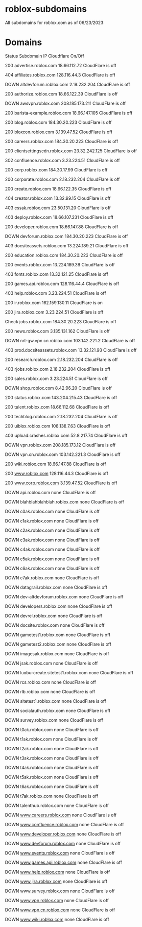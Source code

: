 # roblox-subdomains
All subdomains for roblox.com as of 06/23/2023

# Domains

Status	 Subdomain	                IP	                Cloudflare On/Off

200	 advertise.roblox.com	18.66.112.72	CloudFlare is off

404	 affiliates.roblox.com	128.116.44.3	CloudFlare is off

DOWN	 altdevforum.roblox.com	2.18.232.204	CloudFlare is off

200	 authorize.roblox.com	18.66.122.39	CloudFlare is off

DOWN	 awsvpn.roblox.com	208.185.173.211	CloudFlare is off

200	 barista-example.roblox.com	18.66.147.105	CloudFlare is off

200	 blog.roblox.com	                184.30.20.223	CloudFlare is off

200	 bloxcon.roblox.com	3.139.47.52	CloudFlare is off

200	 careers.roblox.com	184.30.20.223	CloudFlare is off

200	 clientsettingscdn.roblox.com	23.32.242.125	CloudFlare is off

302	 confluence.roblox.com	3.23.224.51	CloudFlare is off

200	 corp.roblox.com	                184.30.17.99           CloudFlare is off

200	 corporate.roblox.com	2.18.232.204	CloudFlare is off

200	 create.roblox.com	                18.66.122.35	CloudFlare is off

404	 creator.roblox.com	                13.32.99.15	CloudFlare is off

403	 cssak.roblox.com	                23.50.131.20	CloudFlare is off

403	 deploy.roblox.com	                18.66.107.231         CloudFlare is off

200	 developer.roblox.com	18.66.147.88	CloudFlare is off

DOWN	 devforum.roblox.com	184.30.20.223	CloudFlare is off

403	 docsiteassets.roblox.com	13.224.189.21	CloudFlare is off

200	 education.roblox.com	184.30.20.223	CloudFlare is off

200	 events.roblox.com	                13.224.189.38	CloudFlare is off

403	 fonts.roblox.com	                13.32.121.25	CloudFlare is off

200	 games.api.roblox.com	128.116.44.4	CloudFlare is off

403	 help.roblox.com	                3.23.224.51	CloudFlare is off

200	 ir.roblox.com	                162.159.130.11	CloudFlare is on

200	 jira.roblox.com	                3.23.224.51	CloudFlare is off

Check	 jobs.roblox.com	                184.30.20.223	CloudFlare is off

200	 news.roblox.com	                3.135.131.162	CloudFlare is off

DOWN	 nrt-gw.vpn.cn.roblox.com      103.142.221.2	CloudFlare is off

403	 prod.docsiteassets.roblox.com	13.32.121.93	CloudFlare is off

200	 research.roblox.com	2.18.232.204	CloudFlare is off

403	 rjobs.roblox.com	                2.18.232.204	CloudFlare is off

200	 sales.roblox.com	                3.23.224.51	CloudFlare is off

DOWN	 shop.roblox.com      	8.42.96.20	CloudFlare is off

200	 status.roblox.com  	143.204.215.43	CloudFlare is off

200	 talent.roblox.com    	18.66.112.68	CloudFlare is off

200	 techblog.roblox.com	2.18.232.204	CloudFlare is off

200	 uiblox.roblox.com   	108.138.7.63	CloudFlare is off

403	 upload.crashes.roblox.com	52.8.217.74	CloudFlare is off

DOWN	 vpn.roblox.com       	208.185.173.12	CloudFlare is off

DOWN	 vpn.cn.roblox.com  	103.142.221.3	CloudFlare is off

200	 wiki.roblox.com      	18.66.147.88	CloudFlare is off

200	 www.roblox.com	                128.116.44.3	CloudFlare is off

200	 www.corp.roblox.com	3.139.47.52	CloudFlare is off

DOWN	 api.roblox.com	                none	                CloudFlare is off

DOWN	 blahblahblahblah.roblox.com	none	                CloudFlare is off

DOWN	 c0ak.roblox.com	                none	                CloudFlare is off

DOWN	 c1ak.roblox.com     	none	                CloudFlare is off

DOWN	 c2ak.roblox.com	                none        	CloudFlare is off

DOWN	 c3ak.roblox.com	                none        	CloudFlare is off

DOWN	 c4ak.roblox.com     	none	                CloudFlare is off

DOWN	 c5ak.roblox.com     	none        	CloudFlare is off

DOWN	 c6ak.roblox.com      	none        	CloudFlare is off

DOWN	 c7ak.roblox.com     	none	                CloudFlare is off

DOWN	 datagrail.roblox.com	none	                CloudFlare is off

DOWN	 dev-altdevforum.roblox.com	none	                CloudFlare is off

DOWN	 developers.roblox.com	none	                CloudFlare is off

DOWN	 devrel.roblox.com   	none	                CloudFlare is off

DOWN	 docsite.roblox.com	                none	                CloudFlare is off

DOWN	 gametest1.roblox.com	none	                CloudFlare is off

DOWN	 gametest2.roblox.com	none	                CloudFlare is off

DOWN	 imagesak.roblox.com	none	                CloudFlare is off

DOWN	 jsak.roblox.com	                none	                CloudFlare is off

DOWN	 luobu-create.sitetest1.roblox.com  none	CloudFlare is off

DOWN	 rcs.roblox.com	                none	                CloudFlare is off

DOWN	 rlb.roblox.com              	none        	CloudFlare is off

DOWN	 sitetest1.roblox.com	none        	CloudFlare is off

DOWN	 socialauth.roblox.com	none	                CloudFlare is off

DOWN	 survey.roblox.com	                none               	CloudFlare is off

DOWN	 t0ak.roblox.com	                none        	CloudFlare is off

DOWN	 t1ak.roblox.com	                none	                CloudFlare is off

DOWN	 t2ak.roblox.com              	none        	CloudFlare is off

DOWN	 t3ak.roblox.com      	none         	CloudFlare is off

DOWN	 t4ak.roblox.com             	none	                CloudFlare is off

DOWN	 t5ak.roblox.com	                none	                CloudFlare is off

DOWN	 t6ak.roblox.com	                none        	CloudFlare is off

DOWN	 t7ak.roblox.com                	none         	CloudFlare is off

DOWN	 talenthub.roblox.com	none                 	CloudFlare is off

DOWN	 www.careers.roblox.com	none          	CloudFlare is off

DOWN	 www.confluence.roblox.com	none         	CloudFlare is off

DOWN	 www.developer.roblox.com	none         	CloudFlare is off

DOWN	 www.devforum.roblox.com	none        	CloudFlare is off

DOWN	 www.events.roblox.com	none           	CloudFlare is off

DOWN	 www.games.api.roblox.com	none          	CloudFlare is off

DOWN	 www.help.roblox.com	none           	CloudFlare is off

DOWN	 www.jira.roblox.com	none         	CloudFlare is off

DOWN	 www.survey.roblox.com	none          	CloudFlare is off

DOWN	 www.vpn.roblox.com	none          	CloudFlare is off

DOWN	 www.vpn.cn.roblox.com	none         	CloudFlare is off

DOWN	 www.wiki.roblox.com	none         	CloudFlare is off

